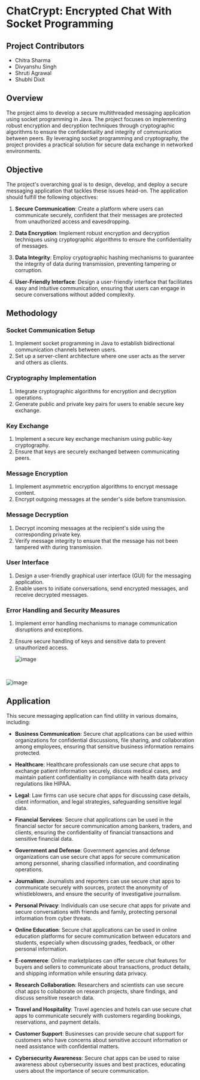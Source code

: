 # ChatCrypt: Encrypted Chat With Socket Programming

## Project Contributors

* Chitra Sharma
* Divyanshu Singh
* Shruti Agrawal
* Shubhi Dixit

## Overview

The project aims to develop a secure multithreaded messaging application using socket programming in Java. The project focuses on implementing robust encryption and decryption techniques through cryptographic algorithms to ensure the confidentiality and integrity of communication between peers. By leveraging socket programming and cryptography, the project provides a practical solution for secure data exchange in networked environments.

## Objective

The project's overarching goal is to design, develop, and deploy a secure messaging application that tackles these issues head-on. The application should fulfill the following objectives:

1. **Secure Communication**: Create a platform where users can communicate securely, confident that their messages are protected from unauthorized access and eavesdropping.

2. **Data Encryption**: Implement robust encryption and decryption techniques using cryptographic algorithms to ensure the confidentiality of messages.

3. **Data Integrity**: Employ cryptographic hashing mechanisms to guarantee the integrity of data during transmission, preventing tampering or corruption.

4. **User-Friendly Interface**: Design a user-friendly interface that facilitates easy and intuitive communication, ensuring that users can engage in secure conversations without added complexity.

## Methodology

### Socket Communication Setup

1. Implement socket programming in Java to establish bidirectional communication channels between users.
2. Set up a server-client architecture where one user acts as the server and others as clients.

### Cryptography Implementation

1. Integrate cryptographic algorithms for encryption and decryption operations.
2. Generate public and private key pairs for users to enable secure key exchange.

### Key Exchange

1. Implement a secure key exchange mechanism using public-key cryptography.
2. Ensure that keys are securely exchanged between communicating peers.

### Message Encryption

1. Implement asymmetric encryption algorithms to encrypt message content.
2. Encrypt outgoing messages at the sender's side before transmission.

### Message Decryption

1. Decrypt incoming messages at the recipient's side using the corresponding private key.
2. Verify message integrity to ensure that the message has not been tampered with during transmission.

### User Interface

1. Design a user-friendly graphical user interface (GUI) for the messaging application.
2. Enable users to initiate conversations, send encrypted messages, and receive decrypted messages.

### Error Handling and Security Measures

1. Implement error handling mechanisms to manage communication disruptions and exceptions.
2. Ensure secure handling of keys and sensitive data to prevent unauthorized access.

   ![image](https://github.com/Shubhiidixit/Minor-FinalProject/assets/123651074/5879e434-c5e1-47c4-935b-353b6e89a53c)

<br>
   
   ![image](https://github.com/Shubhiidixit/Minor-FinalProject/assets/123651074/da690df2-f881-4f82-aa04-32e7de464d4e)

## Application

This secure messaging application can find utility in various domains, including:

- **Business Communication**: Secure chat applications can be used within organizations for confidential discussions, file sharing, and collaboration among employees, ensuring that sensitive business information remains protected.

- **Healthcare**: Healthcare professionals can use secure chat apps to exchange patient information securely, discuss medical cases, and maintain patient confidentiality in compliance with health data privacy regulations like HIPAA.

- **Legal**: Law firms can use secure chat apps for discussing case details, client information, and legal strategies, safeguarding sensitive legal data.

- **Financial Services**: Secure chat applications can be used in the financial sector for secure communication among bankers, traders, and clients, ensuring the confidentiality of financial transactions and sensitive financial data.

- **Government and Defense**: Government agencies and defense organizations can use secure chat apps for secure communication among personnel, sharing classified information, and coordinating operations.

- **Journalism**: Journalists and reporters can use secure chat apps to communicate securely with sources, protect the anonymity of whistleblowers, and ensure the security of investigative journalism.

- **Personal Privacy**: Individuals can use secure chat apps for private and secure conversations with friends and family, protecting personal information from cyber threats.

- **Online Education**: Secure chat applications can be used in online education platforms for secure communication between educators and students, especially when discussing grades, feedback, or other personal information.

- **E-commerce**: Online marketplaces can offer secure chat features for buyers and sellers to communicate about transactions, product details, and shipping information while ensuring data privacy.

- **Research Collaboration**: Researchers and scientists can use secure chat apps to collaborate on research projects, share findings, and discuss sensitive research data.

- **Travel and Hospitality**: Travel agencies and hotels can use secure chat apps to communicate securely with customers regarding bookings, reservations, and payment details.

- **Customer Support**: Businesses can provide secure chat support for customers who have concerns about sensitive account information or need assistance with confidential matters.

- **Cybersecurity Awareness**: Secure chat apps can be used to raise awareness about cybersecurity issues and best practices, educating users about the importance of secure communication.


